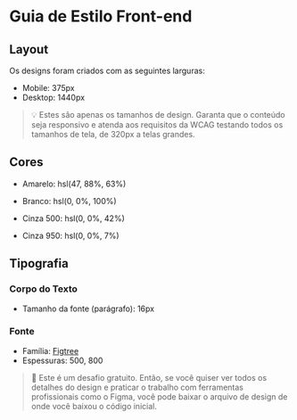 # Guia de Estilo Front-end

## Layout

Os designs foram criados com as seguintes larguras:

- Mobile: 375px
- Desktop: 1440px

> 💡 Estes são apenas os tamanhos de design. Garanta que o conteúdo seja responsivo e atenda aos requisitos da WCAG testando todos os tamanhos de tela, de 320px a telas grandes.

## Cores

- Amarelo: hsl(47, 88%, 63%)

- Branco: hsl(0, 0%, 100%)

- Cinza 500: hsl(0, 0%, 42%)
- Cinza 950: hsl(0, 0%, 7%)

## Tipografia

### Corpo do Texto

- Tamanho da fonte (parágrafo): 16px

### Fonte

- Família: [Figtree](https://fonts.google.com/specimen/Figtree)
- Espessuras: 500, 800

> 💎 Este é um desafio gratuito. Então, se você quiser ver todos os detalhes do design e praticar o trabalho com ferramentas profissionais como o Figma, você pode baixar o arquivo de design de onde você baixou o código inicial.
